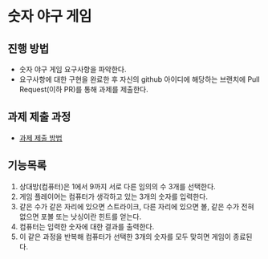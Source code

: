 # 숫자 야구 게임
## 진행 방법
* 숫자 야구 게임 요구사항을 파악한다.
* 요구사항에 대한 구현을 완료한 후 자신의 github 아이디에 해당하는 브랜치에 Pull Request(이하 PR)를 통해 과제를 제출한다.

## 과제 제출 과정
* [과제 제출 방법](https://github.com/next-step/nextstep-docs/tree/master/precourse)

## 기능목록
1. 상대방(컴퓨터)은 1에서 9까지 서로 다른 임의의 수 3개를 선택한다.
2. 게임 플레이어는 컴퓨터가 생각하고 있는 3개의 숫자를 입력한다.
3. 같은 수가 같은 자리에 있으면 스트라이크, 다른 자리에 있으면 볼, 같은 수가 전혀 없으면 포볼 또는 낫싱이란 힌트를 얻는다.
4. 컴퓨터는 입력한 숫자에 대한 결과를 출력한다.
5. 이 같은 과정을 반복해 컴퓨터가 선택한 3개의 숫자를 모두 맞히면 게임이 종료된다.
